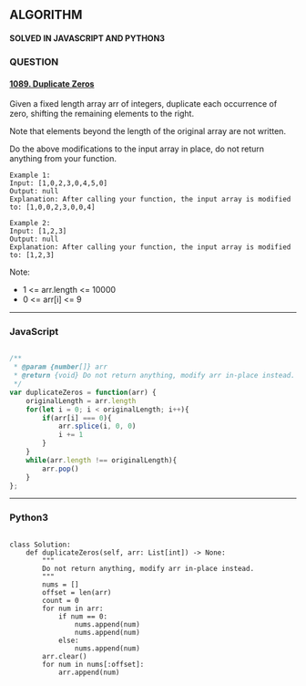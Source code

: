 ## ALGORITHM

#### SOLVED IN JAVASCRIPT AND PYTHON3
### QUESTION

#### [1089. Duplicate Zeros](https://leetcode.com/problems/duplicate-zeros/)

Given a fixed length array arr of integers, duplicate each occurrence of zero, shifting the remaining elements to the right.

Note that elements beyond the length of the original array are not written.

Do the above modifications to the input array in place, do not return anything from your function.

```
Example 1:
Input: [1,0,2,3,0,4,5,0]
Output: null
Explanation: After calling your function, the input array is modified to: [1,0,0,2,3,0,0,4]

Example 2:
Input: [1,2,3]
Output: null
Explanation: After calling your function, the input array is modified to: [1,2,3]
```

Note:

* 1 <= arr.length <= 10000
* 0 <= arr[i] <= 9

-----

### JavaScript

```js

/**
 * @param {number[]} arr
 * @return {void} Do not return anything, modify arr in-place instead.
 */
var duplicateZeros = function(arr) {
    originalLength = arr.length
    for(let i = 0; i < originalLength; i++){
        if(arr[i] === 0){
            arr.splice(i, 0, 0)
            i += 1
        }
    }
    while(arr.length !== originalLength){
        arr.pop()
    }
};

```


-----

### Python3

```py3

class Solution:
    def duplicateZeros(self, arr: List[int]) -> None:
        """
        Do not return anything, modify arr in-place instead.
        """
        nums = []
        offset = len(arr)
        count = 0
        for num in arr:
            if num == 0:
                nums.append(num)
                nums.append(num)
            else:
                nums.append(num)
        arr.clear()
        for num in nums[:offset]:
            arr.append(num)
```
